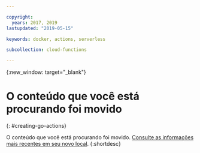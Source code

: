 ```yaml
---

copyright:
  years: 2017, 2019
lastupdated: "2019-05-15"

keywords: docker, actions, serverless

subcollection: cloud-functions

---
```


{:new_window: target="_blank"}
# O conteúdo que você está procurando foi movido
{: #creating-go-actions}

O conteúdo que você está procurando foi movido. [Consulte as informações mais recentes em seu novo local](/docs/openwhisk?topic=cloud-functions-prep#prep_go).
{:shortdesc}
